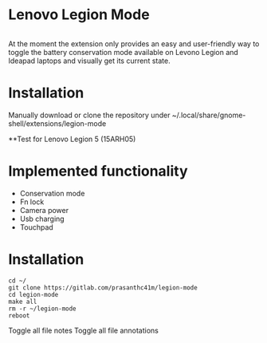 # Lenovo Legion Mode

![]()

At the moment the extension only provides an easy and user-friendly way to toggle the battery conservation mode available on Levono Legion and Ideapad laptops and visually get its current state.

# Installation

Manually download or clone the repository under ~/.local/share/gnome-shell/extensions/legion-mode

**Test for Lenovo Legion 5 (15ARH05) 

# Implemented functionality

- Conservation mode
- Fn lock
- Camera power
- Usb charging
- Touchpad

# Installation

```
cd ~/
git clone https://gitlab.com/prasanthc41m/legion-mode
cd legion-mode
make all
rm -r ~/legion-mode
reboot
```
Toggle all file notes
Toggle all file annotations

